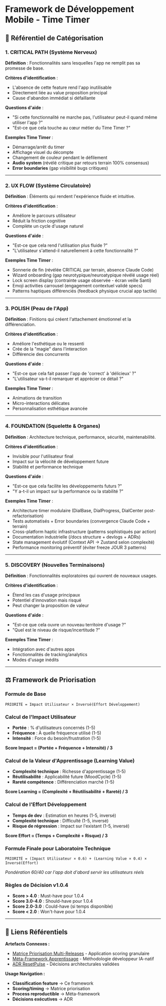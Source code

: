 # Framework de Développement Mobile - Time Timer

## 🎯 Référentiel de Catégorisation

### 1. CRITICAL PATH (Système Nerveux)
**Définition** : Fonctionnalités sans lesquelles l'app ne remplit pas sa promesse de base.

**Critères d'identification** :
- L'absence de cette feature rend l'app inutilisable
- Directement liée au value proposition principal
- Cause d'abandon immédiat si défaillante

**Questions d'aide** :
- "Si cette fonctionnalité ne marche pas, l'utilisateur peut-il quand même utiliser l'app ?"
- "Est-ce que cela touche au cœur métier du Time Timer ?"

**Exemples Time Timer** :
- Démarrage/arrêt du timer
- Affichage visuel du décompte  
- Changement de couleur pendant le défilement
- **Audio system** (révélé critique par retours terrain 100% consensus)
- **Error boundaries** (gap visibilité bugs critiques)

---

### 2. UX FLOW (Système Circulatoire)
**Définition** : Éléments qui rendent l'expérience fluide et intuitive.

**Critères d'identification** :
- Améliore le parcours utilisateur
- Réduit la friction cognitive
- Complète un cycle d'usage naturel

**Questions d'aide** :
- "Est-ce que cela rend l'utilisation plus fluide ?"
- "L'utilisateur s'attend-il naturellement à cette fonctionnalité ?"

**Exemples Time Timer** :
- Sonnerie de fin (révélée CRITICAL par terrain, absence Claude Code)
- Wizard onboarding (gap neurotypique/neuroatypique révélé usage réel)
- Lock screen display (contrainte usage observée - écran veille Santi)
- Emoji activities carrousel (engagement contextuel validé specs)
- Patterns haptiques différenciés (feedback physique crucial app tactile)

---

### 3. POLISH (Peau de l'App)
**Définition** : Finitions qui créent l'attachement émotionnel et la différenciation.

**Critères d'identification** :
- Améliore l'esthétique ou le ressenti
- Crée de la "magie" dans l'interaction
- Différencie des concurrents

**Questions d'aide** :
- "Est-ce que cela fait passer l'app de 'correct' à 'délicieux' ?"
- "L'utilisateur va-t-il remarquer et apprécier ce détail ?"

**Exemples Time Timer** :
- Animations de transition
- Micro-interactions délicates
- Personnalisation esthétique avancée

---

### 4. FOUNDATION (Squelette & Organes)
**Définition** : Architecture technique, performance, sécurité, maintenabilité.

**Critères d'identification** :
- Invisible pour l'utilisateur final
- Impact sur la vélocité de développement future
- Stabilité et performance technique

**Questions d'aide** :
- "Est-ce que cela facilite les développements futurs ?"
- "Y a-t-il un impact sur la performance ou la stabilité ?"

**Exemples Time Timer** :
- Architecture timer modulaire (DialBase, DialProgress, DialCenter post-refactorisation)  
- Tests automatisés + Error boundaries (convergence Claude Code + terrain)
- Cross-platform haptic infrastructure (patterns sophistiqués par action)
- Documentation industrielle (/docs structure + devlogs + ADRs)
- State management évolutif (Context API → Zustand selon complexité)
- Performance monitoring préventif (éviter freeze JOUR 3 patterns)

---

### 5. DISCOVERY (Nouvelles Terminaisons)
**Définition** : Fonctionnalités exploratoires qui ouvrent de nouveaux usages.

**Critères d'identification** :
- Étend les cas d'usage principaux
- Potentiel d'innovation mais risqué
- Peut changer la proposition de valeur

**Questions d'aide** :
- "Est-ce que cela ouvre un nouveau territoire d'usage ?"
- "Quel est le niveau de risque/incertitude ?"

**Exemples Time Timer** :
- Intégration avec d'autres apps
- Fonctionnalités de tracking/analytics
- Modes d'usage inédits

---

## ⚖️ Framework de Priorisation

### Formule de Base
```
PRIORITÉ = Impact Utilisateur × Inversé(Effort Développement)
```

### Calcul de l'Impact Utilisateur
- **Portée** : % d'utilisateurs concernés (1-5)
- **Fréquence** : À quelle fréquence utilisé (1-5)
- **Intensité** : Force du besoin/frustration (1-5)

**Score Impact = (Portée + Fréquence + Intensité) / 3**

### Calcul de la Valeur d'Apprentissage (Learning Value)
- **Complexité technique** : Richesse d'apprentissage (1-5)
- **Réutilisabilité** : Applicabilité future (MoodCycle) (1-5)
- **Rareté compétence** : Différenciation marché (1-5)

**Score Learning = (Complexité + Réutilisabilité + Rareté) / 3**

### Calcul de l'Effort Développement
- **Temps de dev** : Estimation en heures (1-5, inversé)
- **Complexité technique** : Difficulté (1-5, inversé)
- **Risque de régression** : Impact sur l'existant (1-5, inversé)

**Score Effort = (Temps + Complexité + Risque) / 3**

### Formule Finale pour Laboratoire Technique
```
PRIORITÉ = (Impact Utilisateur × 0.6) + (Learning Value × 0.4) × Inversé(Effort)
```

*Pondération 60/40 car l'app doit d'abord servir les utilisateurs réels*

### Règles de Décision v1.0.4
- **Score > 4.0** : Must-have pour 1.0.4
- **Score 3.0-4.0** : Should-have pour 1.0.4
- **Score 2.0-3.0** : Could-have (si temps disponible)
- **Score < 2.0** : Won't-have pour 1.0.4

---

## 🔗 Liens Référentiels

**Artefacts Connexes :**
- [Matrice Priorisation Multi-Releases](lien-artefact-2) - Application scoring granulaire
- [Méta-Framework Apprentissage](lien-artefact-3) - Méthodologie développeur IA-natif  
- [ADR ResetPulse](lien-artefact-5) - Décisions architecturales validées

**Usage Navigation :**
- **Classification feature** → Ce framework
- **Scoring/timing** → Matrice priorisation  
- **Process reproductible** → Méta-framework
- **Décisions exécutives** → ADR